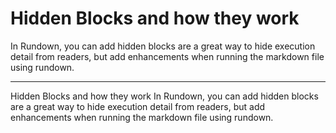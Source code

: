 # Hidden Blocks and how they work

In Rundown, you can add hidden blocks are a great way to hide execution detail from readers, but add enhancements when running the markdown file using rundown.

-----

Hidden Blocks and how they work
In Rundown, you can add hidden blocks are a great way to hide execution detail from readers, but add enhancements when
running the markdown file using rundown.
